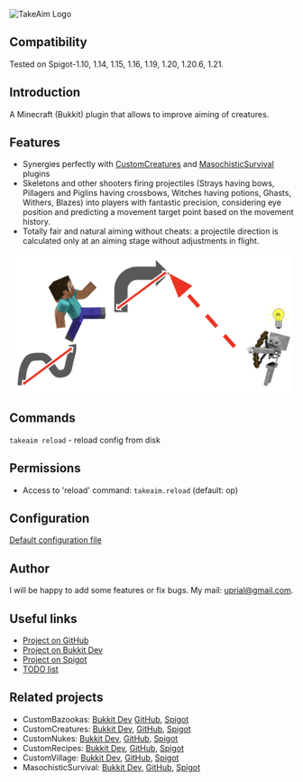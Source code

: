 ![TakeAim Logo](images/takeaim-logo.png)

## Compatibility

Tested on Spigot-1.10, 1.14, 1.15, 1.16, 1.19, 1.20, 1.20.6, 1.21.

## Introduction

A Minecraft (Bukkit) plugin that allows to improve aiming of creatures.

## Features

* Synergies perfectly with [CustomCreatures](https://github.com/uprial/customcreatures) and [MasochisticSurvival](https://legacy.curseforge.com/minecraft/bukkit-plugins/masochisticsurvival/) plugins
* Skeletons and other shooters firing projectiles (Strays having bows, Pillagers and Piglins having crossbows, Witches having potions, Ghasts, Withers, Blazes) into players with fantastic precision, considering eye position and predicting a movement target point based on the movement history.
* Totally fair and natural aiming without cheats: a projectile direction is calculated only at an aiming stage without adjustments in flight.

![TakeAim Promo](images/takeaim-promo.png)

## Commands

`takeaim reload` - reload config from disk

## Permissions

* Access to 'reload' command:
`takeaim.reload` (default: op)

## Configuration
[Default configuration file](src/main/resources/config.yml)

## Author
I will be happy to add some features or fix bugs. My mail: uprial@gmail.com.

## Useful links
* [Project on GitHub](https://github.com/uprial/takeaim/)
* [Project on Bukkit Dev](http://dev.bukkit.org/bukkit-plugins/takeaim/)
* [Project on Spigot](https://www.spigotmc.org/resources/takeaim.68713/)
* [TODO list](TODO.md)

## Related projects
* CustomBazookas: [Bukkit Dev](https://legacy.curseforge.com/minecraft/bukkit-plugins/custombazookas/) [GitHub](https://github.com/uprial/custombazookas), [Spigot](https://www.spigotmc.org/resources/custombazookas.124997/)
* CustomCreatures: [Bukkit Dev](http://dev.bukkit.org/bukkit-plugins/customcreatures/), [GitHub](https://github.com/uprial/customcreatures), [Spigot](https://www.spigotmc.org/resources/customcreatures.68711/)
* CustomNukes: [Bukkit Dev](http://dev.bukkit.org/bukkit-plugins/customnukes/), [GitHub](https://github.com/uprial/customnukes), [Spigot](https://www.spigotmc.org/resources/customnukes.68710/)
* CustomRecipes: [Bukkit Dev](https://dev.bukkit.org/projects/custom-recipes), [GitHub](https://github.com/uprial/customrecipes/), [Spigot](https://www.spigotmc.org/resources/customrecipes.89435/)
* CustomVillage: [Bukkit Dev](http://dev.bukkit.org/bukkit-plugins/customvillage/), [GitHub](https://github.com/uprial/customvillage/), [Spigot](https://www.spigotmc.org/resources/customvillage.69170/)
* MasochisticSurvival: [Bukkit Dev](https://legacy.curseforge.com/minecraft/bukkit-plugins/masochisticsurvival/), [GitHub](https://github.com/uprial/masochisticsurvival/), [Spigot](https://www.spigotmc.org/resources/masochisticsurvival.124943/)
